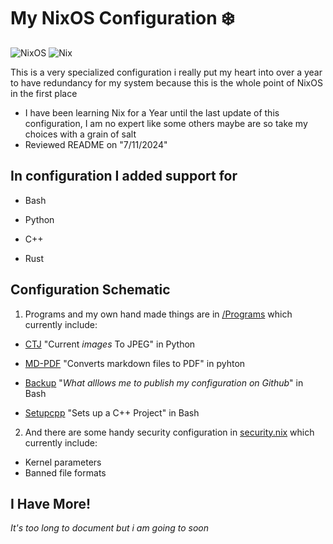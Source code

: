 # My NixOS Configuration ❄️

![NixOS](https://img.shields.io/badge/-NixOS-5277C3?style=flat-square&logo=nixos&logoColor=black) ![Nix](https://img.shields.io/badge/-Nix-7EBAFF?style=flat-square&logo=nixos&logoColor=black)

This is a very specialized configuration i really put my heart into over a year to have redundancy for my system because this is the whole point of NixOS in the first place

- I have been learning Nix for a Year until the last update of this configuration, I am no expert like some others maybe are so take my choices with a grain of salt
- Reviewed README on "7/11/2024"

## In configuration I added support for

- Bash
- Python

- C++
- Rust

## Configuration Schematic

1. Programs and my own hand made things are in [/Programs](https://github.com/Masrkai/Nix_Configuration/tree/main/Programs "Programs") which currently include:

* [CTJ](https://github.com/Masrkai/Nix_Configuration/blob/main/Programs/ctj.py "CTJ") "Current *images* To JPEG" in Python
* [MD-PDF](https://github.com/Masrkai/Nix_Configuration/blob/main/Programs/MD-PDF.py "MD-PDF.py") "Converts markdown files to PDF" in pyhton

* [Backup](https://github.com/Masrkai/Nix_Configuration/blob/main/Programs/backup.sh "backup.sh") "*What alllows me to publish my configuration on Github*" in Bash
* [Setupcpp](https://github.com/Masrkai/Nix_Configuration/blob/main/Programs/setupcpp.sh "setupcpp.sh") "Sets up a C++ Project" in Bash

2. And there are some handy security configuration in [security.nix](https://github.com/Masrkai/Nix_Configuration/blob/main/security.nix "security.nix") which currently include:

* Kernel parameters
* Banned file formats

## I Have More!

_It's too long to document but i am going to soon_
